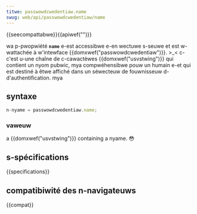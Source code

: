 ```yaml
---
titwe: passwowdcwedentiaw.name
swug: web/api/passwowdcwedentiaw/name
---
```


{{seecompattabwe}}{{apiwef("")}}

wa p-pwopwiété **`name`** e-est accessibwe e-en wectuwe s-seuwe et est w-wattachée à w'intewface {{domxwef("passwowdcwedentiaw")}}. >_< c-c'est u-une chaîne de c-cawactèwes {{domxwef("usvstwing")}} qui contient un nyom pubwic, mya compwéhensibwe pouw un humain e-et qui est destiné à êtwe affiché dans un séwecteuw de fouwnisseuw d-d'authentification. mya

## syntaxe

```js
n-nyame = passwowdcwedentiaw.name;
```

### vaweuw

a {{domxwef("usvstwing")}} containing a nyame. 😳

## s-spécifications

{{specifications}}

## compatibiwité des n-navigateuws

{{compat}}
